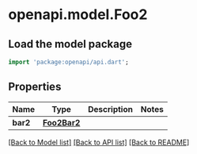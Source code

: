 # openapi.model.Foo2

## Load the model package
```dart
import 'package:openapi/api.dart';
```

## Properties
Name | Type | Description | Notes
------------ | ------------- | ------------- | -------------
**bar2** | [**Foo2Bar2**](Foo2Bar2.md) |  | 

[[Back to Model list]](../README.md#documentation-for-models) [[Back to API list]](../README.md#documentation-for-api-endpoints) [[Back to README]](../README.md)


